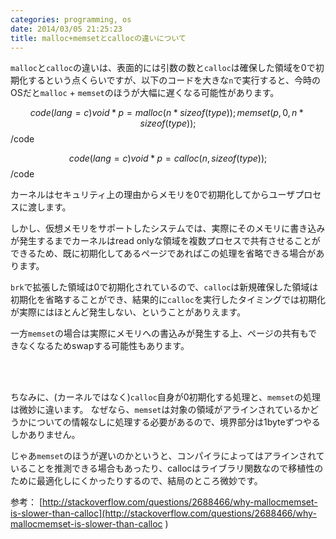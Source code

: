 ```yaml
---
categories: programming, os
date: 2014/03/05 21:25:23
title: malloc+memsetとcallocの違いについて
---
```


`malloc`と`calloc`の違いは、表面的には引数の数と`calloc`は確保した領域を0で初期化するという点くらいですが、以下のコードを大きな`n`で実行すると、今時のOSだと`malloc` + `memset`のほうが大幅に遅くなる可能性があります。

$$code(lang=c)
void *p = malloc(n * sizeof(type));
memset(p, 0, n * sizeof(type));
$$/code

$$code(lang=c)
void *p = calloc(n, sizeof(type));
$$/code


カーネルはセキュリティ上の理由からメモリを0で初期化してからユーザプロセスに渡します。

しかし、仮想メモリをサポートしたシステムでは、実際にそのメモリに書き込みが発生するまでカーネルはread onlyな領域を複数プロセスで共有させることができるため、既に初期化してあるページであればこの処理を省略できる場合があります。

`brk`で拡張した領域は0で初期化されているので、`calloc`は新規確保した領域は初期化を省略することができ、結果的に`calloc`を実行したタイミングでは初期化が実際にはほとんど発生しない、ということがありえます。

一方`memset`の場合は実際にメモリへの書込みが発生する上、ページの共有もできなくなるためswapする可能性もあります。

<br>
<br>


ちなみに、(カーネルではなく)`calloc`自身が0初期化する処理と、`memset`の処理は微妙に違います。
なぜなら、`memset`は対象の領域がアラインされているかどうかについての情報なしに処理する必要があるので、境界部分は1byteずつやるしかありません。

じゃあ`memset`のほうが遅いのかというと、コンパイラによってはアラインされていることを推測できる場合もあったり、callocはライブラリ関数なので移植性のために最適化しにくかったりするので、結局のところ微妙です。

参考： [http://stackoverflow.com/questions/2688466/why-mallocmemset-is-slower-than-calloc](http://stackoverflow.com/questions/2688466/why-mallocmemset-is-slower-than-calloc ) 


